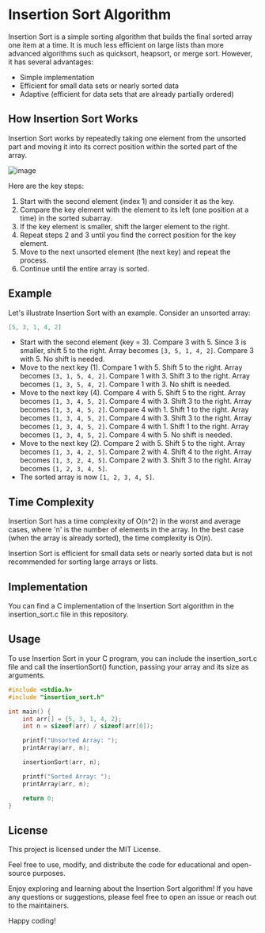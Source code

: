 # Insertion Sort Algorithm

Insertion Sort is a simple sorting algorithm that builds the final sorted array one item at a time. It is much less efficient on large lists than more advanced algorithms such as quicksort, heapsort, or merge sort. However, it has several advantages:

- Simple implementation
- Efficient for small data sets or nearly sorted data
- Adaptive (efficient for data sets that are already partially ordered)

## How Insertion Sort Works

Insertion Sort works by repeatedly taking one element from the unsorted part and moving it into its correct position within the sorted part of the array.

![image](https://github.com/aliabooof/Data_sturctures_and_Algorithms_in_c/assets/62174374/6bbc283d-cd4f-4413-9588-d4256be9ee32)

Here are the key steps:

1. Start with the second element (index 1) and consider it as the key.
2. Compare the key element with the element to its left (one position at a time) in the sorted subarray.
3. If the key element is smaller, shift the larger element to the right.
4. Repeat steps 2 and 3 until you find the correct position for the key element.
5. Move to the next unsorted element (the next key) and repeat the process.
6. Continue until the entire array is sorted.

## Example

Let's illustrate Insertion Sort with an example. Consider an unsorted array:

```c
[5, 3, 1, 4, 2]
```
- Start with the second element (key = 3).
    Compare 3 with 5. Since 3 is smaller, shift 5 to the right.
    Array becomes ```[3, 5, 1, 4, 2]```.
    Compare 3 with 5. No shift is needed.
- Move to the next key (1).
    Compare 1 with 5. Shift 5 to the right.
    Array becomes ```[3, 1, 5, 4, 2]```.
    Compare 1 with 3. Shift 3 to the right.
    Array becomes ```[1, 3, 5, 4, 2]```.
    Compare 1 with 3. No shift is needed.
- Move to the next key (4).
    Compare 4 with 5. Shift 5 to the right.
    Array becomes ```[1, 3, 4, 5, 2]```.
    Compare 4 with 3. Shift 3 to the right.
    Array becomes ```[1, 3, 4, 5, 2]```.
    Compare 4 with 1. Shift 1 to the right.
    Array becomes ```[1, 3, 4, 5, 2]```.
    Compare 4 with 3. Shift 3 to the right.
    Array becomes ```[1, 3, 4, 5, 2]```.
    Compare 4 with 1. Shift 1 to the right.
    Array becomes ```[1, 3, 4, 5, 2]```.
    Compare 4 with 5. No shift is needed.
- Move to the next key (2).
    Compare 2 with 5. Shift 5 to the right.
    Array becomes ```[1, 3, 4, 2, 5]```.
    Compare 2 with 4. Shift 4 to the right.
    Array becomes ```[1, 3, 2, 4, 5]```.
    Compare 2 with 3. Shift 3 to the right.
    Array becomes ```[1, 2, 3, 4, 5]```.
- The sorted array is now ```[1, 2, 3, 4, 5]```.

## Time Complexity
Insertion Sort has a time complexity of O(n^2) in the worst and average cases, where 'n' is the number of elements in the array. In the best case (when the array is already sorted), the time complexity is O(n).

Insertion Sort is efficient for small data sets or nearly sorted data but is not recommended for sorting large arrays or lists.

## Implementation
You can find a C implementation of the Insertion Sort algorithm in the insertion_sort.c file in this repository.

## Usage
To use Insertion Sort in your C program, you can include the insertion_sort.c file and call the insertionSort() function, passing your array and its size as arguments.

```c
#include <stdio.h>
#include "insertion_sort.h"

int main() {
    int arr[] = {5, 3, 1, 4, 2};
    int n = sizeof(arr) / sizeof(arr[0]);

    printf("Unsorted Array: ");
    printArray(arr, n);

    insertionSort(arr, n);

    printf("Sorted Array: ");
    printArray(arr, n);

    return 0;
}
```
## License
This project is licensed under the MIT License.

Feel free to use, modify, and distribute the code for educational and open-source purposes.

Enjoy exploring and learning about the Insertion Sort algorithm! If you have any questions or suggestions, please feel free to open an issue or reach out to the maintainers.

Happy coding!

